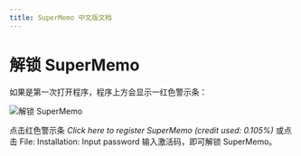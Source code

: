 ```yaml
---
title: SuperMemo 中文版文档
---
```


# 解锁 SuperMemo

如果是第一次打开程序，程序上方会显示一红色警示条：

![解锁 SuperMemo](https://upload-images.jianshu.io/upload_images/1059816-47c624deb690efdc.png)

点击红色警示条 *Click here to register SuperMemo (credit used: 0.105%)* 或点击 File: Installation: Input password 输入激活码，即可解锁 SuperMemo。